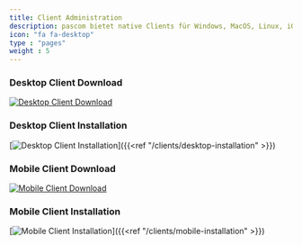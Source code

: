 ```yaml
---
title: Client Administration
description: pascom bietet native Clients für Windows, MacOS, Linux, iOS und Android. Erfahren Sie hier alles zur Installation und Verwaltung.
icon: "fa fa-desktop"
type : "pages"
weight : 5
---
```


### Desktop Client Download

[![Desktop Client Download](Icon_Download.png?width=10%)](https://www.pascom.net/de/downloads/)

### Desktop Client Installation

[![Desktop Client Installation](Icon_Entwickler.png?width=10%)]({{<ref "/clients/desktop-installation" >}})

### Mobile Client Download

[![Mobile Client Download](Icon_Download.png?width=10%)](https://www.pascom.net/de/downloads/)

### Mobile Client Installation

[![Mobile Client Installation](Icon_Entwickler.png?width=10%)]({{<ref "/clients/mobile-installation" >}})

